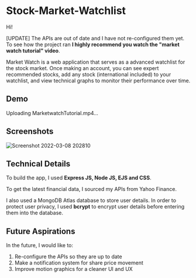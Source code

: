 # Stock-Market-Watchlist

Hi! 

[UPDATE] The APIs are out of date and I have not re-configured them yet. To see how the project ran **I highly recommend you watch the "market watch tutorial" video**. 

Market Watch is a web application that serves as a advanced watchlist for the stock market. Once making an account, you can see expert recommended stocks, add any stock (international included) to your watchlist, and view technical graphs to monitor their performance over time.

## Demo

Uploading MarketwatchTutorial.mp4…

## Screenshots

![Screenshot 2022-03-08 202810](https://user-images.githubusercontent.com/48072798/214774380-39ce3459-19b9-4aee-8d80-694f509e4acd.png)

## Technical Details

To build the app, I used **Express JS, Node JS, EJS and CSS**. 

To get the latest financial data, I sourced my APIs from Yahoo Finance.

I also used a MongoDB Atlas database to store user details. In order to protect user privacy, I used **bcrypt** to encrypt user details before entering them into the database. 

## Future Aspirations

In the future, I would like to:

  1. Re-configure the APIs so they are up to date
  2. Make a notification system for share price movement
  3. Improve motion graphics for a cleaner UI and UX
